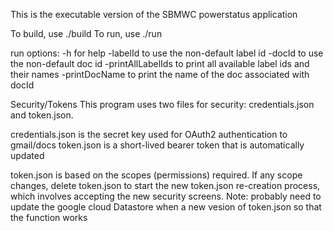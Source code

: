 This is the executable version of the SBMWC powerstatus application

To build, use ./build
To run, use ./run

run options:
-h for help
-labelId <labelId to use>   to use the non-default label id
-docId <docId to use>       to use the non-default doc id
-printAllLabelIds           to print all available label ids and their names
-printDocName               to print the name of the doc associated with docId


Security/Tokens
This program uses two files for security: credentials.json and token.json.

credentials.json is the secret key used for OAuth2 authentication to gmail/docs
token.json is a short-lived bearer token that is automatically updated

token.json is based on the scopes (permissions) required.  If any scope changes, 
delete token.json to start the new token.json re-creation process, which involves
accepting the new security screens.  Note: probably need to update the google
cloud Datastore when a new vesion of token.json so that the function works
